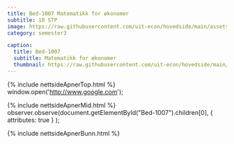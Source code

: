 ```yaml
---
title: Bed-1007 Matematikk for økonomer
subtitle: 10 STP
image: https://raw.githubusercontent.com/uit-econ/hovedside/main/assets/img/Bed-1007.jpg
category: semester3

caption:
  title: Bed-1007
  subtitle: Matematikk for økonomer
  thumbnail: https://raw.githubusercontent.com/uit-econ/hovedside/main/assets/img/Bed-1007.jpg
---
```


{% include nettsideApnerTop.html %}
window.open('http://www.google.com');

{% include nettsideApnerMid.html %} 
observer.observe(document.getElementById("Bed-1007").children[0], { attributes: true } );

{% include nettsideApnerBunn.html %}


